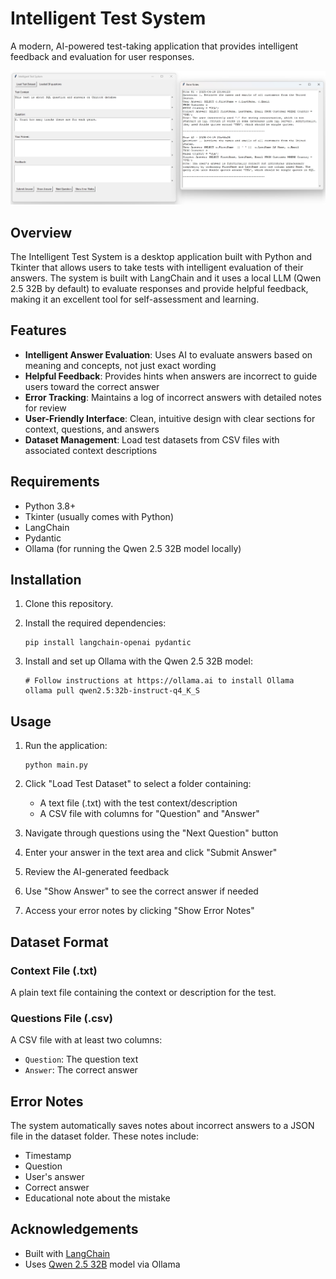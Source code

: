 # Intelligent Test System

A modern, AI-powered test-taking application that provides intelligent feedback and evaluation for user responses.

![Intelligent Test System Screenshot](screenshot.png)

## Overview

The Intelligent Test System is a desktop application built with Python and Tkinter that allows users to take tests with intelligent evaluation of their answers. The system is built with LangChain and it uses a local LLM (Qwen 2.5 32B by default) to evaluate responses and provide helpful feedback, making it an excellent tool for self-assessment and learning.

## Features

- **Intelligent Answer Evaluation**: Uses AI to evaluate answers based on meaning and concepts, not just exact wording
- **Helpful Feedback**: Provides hints when answers are incorrect to guide users toward the correct answer
- **Error Tracking**: Maintains a log of incorrect answers with detailed notes for review
- **User-Friendly Interface**: Clean, intuitive design with clear sections for context, questions, and answers
- **Dataset Management**: Load test datasets from CSV files with associated context descriptions

## Requirements

- Python 3.8+
- Tkinter (usually comes with Python)
- LangChain
- Pydantic
- Ollama (for running the Qwen 2.5 32B model locally)

## Installation

1. Clone this repository.

2. Install the required dependencies:
   ```
   pip install langchain-openai pydantic
   ```

3. Install and set up Ollama with the Qwen 2.5 32B model:
   ```
   # Follow instructions at https://ollama.ai to install Ollama
   ollama pull qwen2.5:32b-instruct-q4_K_S
   ```

## Usage

1. Run the application:
   ```
   python main.py
   ```

2. Click "Load Test Dataset" to select a folder containing:
   - A text file (.txt) with the test context/description
   - A CSV file with columns for "Question" and "Answer"

3. Navigate through questions using the "Next Question" button

4. Enter your answer in the text area and click "Submit Answer"

5. Review the AI-generated feedback

6. Use "Show Answer" to see the correct answer if needed

7. Access your error notes by clicking "Show Error Notes"

## Dataset Format

### Context File (.txt)
A plain text file containing the context or description for the test.

### Questions File (.csv)
A CSV file with at least two columns:
- `Question`: The question text
- `Answer`: The correct answer

## Error Notes

The system automatically saves notes about incorrect answers to a JSON file in the dataset folder. These notes include:
- Timestamp
- Question
- User's answer
- Correct answer
- Educational note about the mistake


## Acknowledgements

- Built with [LangChain](https://github.com/langchain-ai/langchain)
- Uses [Qwen 2.5 32B](https://github.com/Qwen/Qwen) model via Ollama 